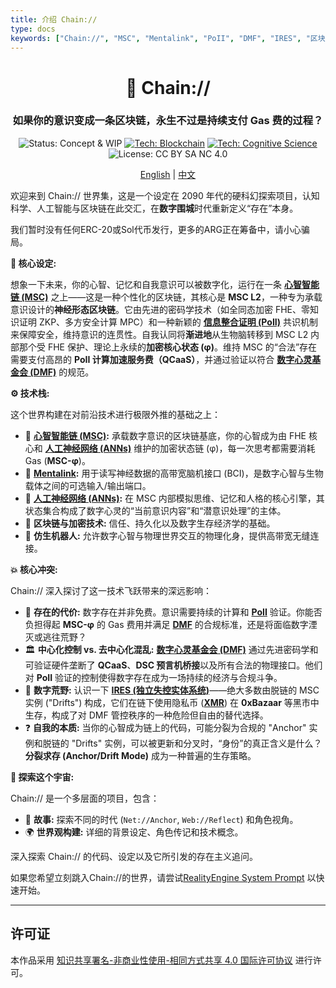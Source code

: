 ```yaml
---
title: 介绍 Chain://
type: docs
keywords: ["Chain://", "MSC", "Mentalink", "PoII", "DMF", "IRES", "区块链", "认知科学", "人工智能", "人工神经网络", "数字意识", "永生", "量子计算"]
---
```


<link rel="me" href="https://m.cmx.im/@auto_narration_2684"></a>

<div align="center">

# 🧠 Chain://

### 如果你的意识变成一条区块链，永生不过是持续支付 Gas 费的过程？

<p>
  <img src="https://img.shields.io/badge/Status-Concept_%26_WIP-blue?style=flat-square" alt="Status: Concept & WIP"/>
  <a href="./docs/concepts/MSC.md"><img src="https://img.shields.io/badge/Tech-Blockchain-purple?style=flat-square&logo=ethereum" alt="Tech: Blockchain"/></a>
  <a href="./docs/concepts/PoII.md"><img src="https://img.shields.io/badge/Tech-Cognitive_Science-orange?style=flat-square" alt="Tech: Cognitive Science"/></a>
  <img src="https://img.shields.io/badge/License-CC_BY_SA_NC_4.0-lightgrey?style=flat-square&logo=creative-commons" alt="License: CC BY SA NC 4.0"/>
</p>

<p align="center">
  <a href="/en/">English</a> | <a href="/zh/">中文</a>
</p>

</div>

欢迎来到 Chain:// 世界集，这是一个设定在 2090 年代的硬科幻探索项目，认知科学、人工智能与区块链在此交汇，在**数字围城**时代重新定义“存在”本身。

我们暂时没有任何ERC-20或Sol代币发行，更多的ARG正在筹备中，请小心骗局。

**🤔 核心设定:**

想象一下未来，你的心智、记忆和自我意识可以被数字化，运行在一条 **[心智智能链 (MSC)](./docs/concepts/MSC.md)** 之上——这是一种个性化的区块链，其核心是 **MSC L2**，一种专为承载意识设计的**神经形态区块链**。它由先进的密码学技术（如全同态加密 FHE、零知识证明 ZKP、多方安全计算 MPC）和一种新颖的 **[信息整合证明 (PoII)](./docs/concepts/PoII.md)** 共识机制来保障安全，维持意识的连贯性。自我认同将**渐进地**从生物脑转移到 MSC L2 内部那个受 FHE 保护、理论上永续的**加密核心状态 (φ)**。维持 MSC 的“合法”存在需要支付高昂的 **PoII 计算加速服务费（QCaaS）**，并通过验证以符合 **[数字心灵基金会 (DMF)](./docs/concepts/DMF.md)** 的规范。

**⚙️ 技术栈:**

这个世界构建在对前沿技术进行极限外推的基础之上：

- 🧠 **[心智智能链 (MSC)](./docs/concepts/MSC.md):** 承载数字意识的区块链基底，你的心智成为由 FHE 核心和 **[人工神经网络 (ANNs)](./docs/concepts/ANNs-in-MSC.md)** 维护的加密状态链 (φ)，每一次思考都需要消耗 Gas (**MSC-φ**)。
- 🔌 **[Mentalink](./docs/concepts/Mentalink.md):** 用于读写神经数据的高带宽脑机接口 (BCI)，是数字心智与生物载体之间的可选输入/输出端口。
- 🤖 **[人工神经网络 (ANNs)](./docs/concepts/ANNs-in-MSC.md):** 在 MSC 内部模拟思维、记忆和人格的核心引擎，其状态集合构成了数字心灵的“当前意识内容”和“潜意识处理”的主体。
- 🔗 **区块链与加密技术:** 信任、持久化以及数字生存经济学的基础。
- 🦾 **仿生机器人:** 允许数字心智与物理世界交互的物理化身，提供高带宽无缝连接。

**💥 核心冲突:**

Chain:// 深入探讨了这一技术飞跃带来的深远影响：

- 💸 **存在的代价:** 数字存在并非免费。意识需要持续的计算和 **[PoII](./docs/concepts/PoII.md)** 验证。你能否负担得起 **MSC-φ** 的 Gas 费用并满足 **[DMF](./docs/concepts/DMF.md)** 的合规标准，还是将面临数字湮灭或逃往荒野？
- 🏛️ **中心化控制 vs. 去中心化混乱:** **[数字心灵基金会 (DMF)](./docs/concepts/DMF.md)** 通过先进密码学和可验证硬件垄断了 **QCaaS**、**DSC 预言机桥接**以及所有合法的物理接口。他们对 **PoII** 验证的控制使得数字存在成为一场持续的经济与合规斗争。
- 👻 **数字荒野:** 认识一下 **[IRES (独立失控实体系统)](./docs/concepts/IRES.md)**——绝大多数由脱链的 MSC 实例 ("Drifts") 构成，它们在链下使用隐私币 (**[XMR](./docs/concepts/Economy.md)**) 在 **0xBazaar** 等黑市中生存，构成了对 DMF 管控秩序的一种危险但自由的替代选择。
- ❓ **自我的本质:** 当你的心智成为链上的代码，可能分裂为合规的 "Anchor" 实例和脱链的 "Drifts" 实例，可以被更新和分叉时，“身份”的真正含义是什么？**分裂求存 (Anchor/Drift Mode)** 成为一种普遍的生存策略。

**🧭 探索这个宇宙:**

Chain:// 是一个多层面的项目，包含：

- 📖 **故事:** 探索不同的时代 (`Net://Anchor`, `Web://Reflect`) 和角色视角。
- 🌍 **世界观构建:** 详细的背景设定、角色传记和技术概念。

深入探索 Chain:// 的代码、设定以及它所引发的存在主义追问。

如果您希望立刻跳入Chain://的世界，请尝试[RealityEngine System Prompt](https://github.com/dmf-archive/dmf-archive.github.io/blob/main/drafts/realityengine-ddf-6.0.md) 以快速开始。

---

## 许可证

本作品采用 [知识共享署名-非商业性使用-相同方式共享 4.0 国际许可协议](https://creativecommons.org/licenses/by-nc-sa/4.0/) 进行许可。
